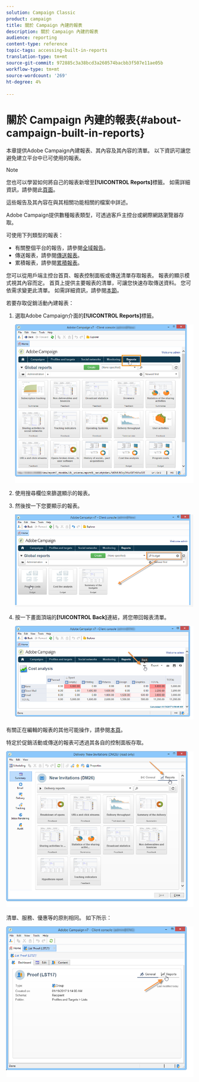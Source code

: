 ```yaml
---
solution: Campaign Classic
product: campaign
title: 關於 Campaign 內建的報表
description: 關於 Campaign 內建的報表
audience: reporting
content-type: reference
topic-tags: accessing-built-in-reports
translation-type: tm+mt
source-git-commit: 972885c3a38bcd3a260574bacbb3f507e11ae05b
workflow-type: tm+mt
source-wordcount: '269'
ht-degree: 4%

---
```



# 關於 Campaign 內建的報表{#about-campaign-built-in-reports}

本章提供Adobe Campaign內建報表、其內容及其內容的清單。 以下資訊可讓您避免建立平台中已可使用的報表。

>[!NOTE]
>
>您也可以學習如何將自己的報表新增至&#x200B;**[!UICONTROL Reports]**&#x200B;標籤。 如需詳細資訊，請參閱此[頁面](../../reporting/using/configuring-access-to-the-report.md#defining-the-filtering-options)。

這些報告及其內容在與其相關功能相關的檔案中詳述。

Adobe Campaign提供數種報表類型，可透過客戶主控台或網際網路瀏覽器存取。

可使用下列類型的報表：

* 有關整個平台的報告，請參閱[全域報告](../../reporting/using/global-reports.md)。
* 傳送報表，請參閱[傳送報表](../../reporting/using/delivery-reports.md)。
* 累積報表，請參閱[累積報表](../../reporting/using/cumulative-reports.md)。

您可以從用戶端主控台首頁、報表控制面板或傳送清單存取報表。 報表的顯示模式視其內容而定。 首頁上提供主要報表的清單，可讓您快速存取傳送資料。 您可依需求變更此清單。 如需詳細資訊，請參閱[本節](../../reporting/using/about-reports-creation-in-campaign.md)。

若要存取促銷活動內建報表：

1. 選取Adobe Campaign介面的&#x200B;**[!UICONTROL Reports]**&#x200B;標籤。

   ![](assets/reporting_access_from_home.png)

1. 使用搜尋欄位來篩選顯示的報表。

1. 然後按一下您要顯示的報表。

   ![](assets/reporting_edit_a_report.png)

1. 按一下畫面頂端的&#x200B;**[!UICONTROL Back]**&#x200B;連結，將您帶回報表清單。

   ![](assets/reporting_back_button.png)

有關正在編輯的報表的其他可能操作，請參閱[本頁](../../reporting/using/actions-on-reports.md)。

特定於促銷活動或傳送的報表可透過其各自的控制面板存取。

![](assets/reporting_on_a_delivery.png)

清單、服務、優惠等的原則相同。 如下所示：

![](assets/reporting_on_an_offer.png)